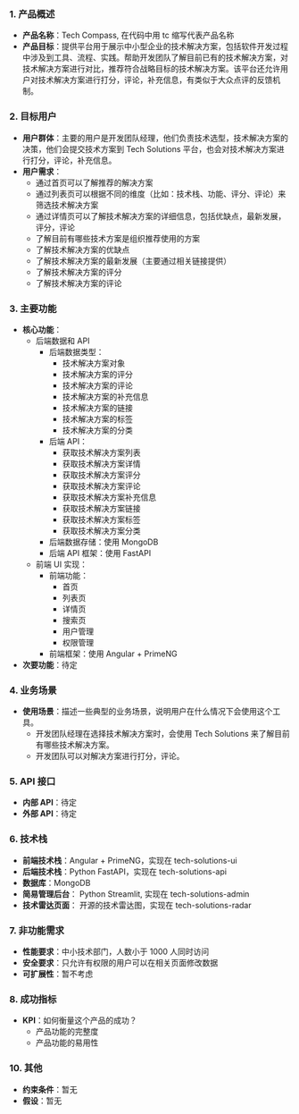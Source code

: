 ### 1. 产品概述

- **产品名称**：Tech Compass, 在代码中用 tc 缩写代表产品名称
- **产品目标**：提供平台用于展示中小型企业的技术解决方案，包括软件开发过程中涉及到工具、流程、实践。帮助开发团队了解目前已有的技术解决方案，对技术解决方案进行对比，推荐符合战略目标的技术解决方案。该平台还允许用户对技术解决方案进行打分，评论，补充信息，有类似于大众点评的反馈机制。

### 2. 目标用户

- **用户群体**：主要的用户是开发团队经理，他们负责技术选型，技术解决方案的决策，他们会提交技术方案到 Tech Solutions 平台，也会对技术解决方案进行打分，评论，补充信息。
- **用户需求**：
  - 通过首页可以了解推荐的解决方案
  - 通过列表页可以根据不同的维度（比如：技术栈、功能、评分、评论）来筛选技术解决方案
  - 通过详情页可以了解技术解决方案的详细信息，包括优缺点，最新发展，评分，评论
  - 了解目前有哪些技术方案是组织推荐使用的方案
  - 了解技术解决方案的优缺点
  - 了解技术解决方案的最新发展（主要通过相关链接提供）
  - 了解技术解决方案的评分
  - 了解技术解决方案的评论

### 3. 主要功能

- **核心功能**：
  - 后端数据和 API
    - 后端数据类型：
      - 技术解决方案对象
      - 技术解决方案的评分
      - 技术解决方案的评论
      - 技术解决方案的补充信息
      - 技术解决方案的链接
      - 技术解决方案的标签
      - 技术解决方案的分类
    - 后端 API：
      - 获取技术解决方案列表
      - 获取技术解决方案详情
      - 获取技术解决方案评分
      - 获取技术解决方案评论
      - 获取技术解决方案补充信息
      - 获取技术解决方案链接
      - 获取技术解决方案标签
      - 获取技术解决方案分类
    - 后端数据存储：使用 MongoDB
    - 后端 API 框架：使用 FastAPI
  - 前端 UI 实现：
    - 前端功能：
      - 首页
      - 列表页
      - 详情页
      - 搜索页
      - 用户管理
      - 权限管理
    - 前端框架：使用 Angular + PrimeNG
- **次要功能**：待定

### 4. 业务场景

- **使用场景**：描述一些典型的业务场景，说明用户在什么情况下会使用这个工具。
  - 开发团队经理在选择技术解决方案时，会使用 Tech Solutions 来了解目前有哪些技术解决方案。
  - 开发团队可以对解决方案进行打分，评论。

### 5. API 接口

- **内部 API**：待定
- **外部 API**：待定

### 6. 技术栈

- **前端技术栈**：Angular + PrimeNG，实现在 tech-solutions-ui
- **后端技术栈**：Python FastAPI，实现在 tech-solutions-api
- **数据库**：MongoDB
- **简易管理后台**： Python Streamlit, 实现在 tech-solutions-admin
- **技术雷达页面**： 开源的技术雷达图，实现在 tech-solutions-radar

### 7. 非功能需求

- **性能要求**：中小技术部门，人数小于 1000 人同时访问
- **安全要求**：只允许有权限的用户可以在相关页面修改数据
- **可扩展性**：暂不考虑

### 8. 成功指标

- **KPI**：如何衡量这个产品的成功？
  - 产品功能的完整度
  - 产品功能的易用性

### 10. 其他

- **约束条件**：暂无
- **假设**：暂无

